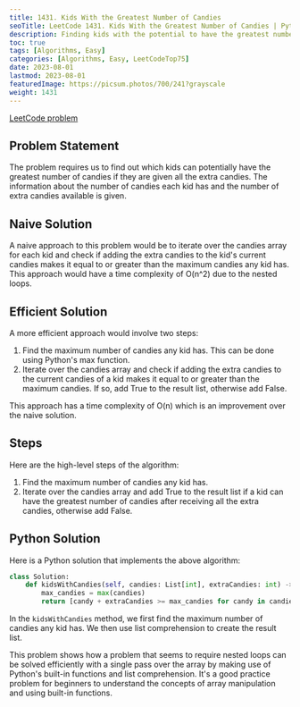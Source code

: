 ```yaml
---
title: 1431. Kids With the Greatest Number of Candies
seoTitle: LeetCode 1431. Kids With the Greatest Number of Candies | Python solution and explanation
description: Finding kids with the potential to have the greatest number of candies
toc: true
tags: [Algorithms, Easy]
categories: [Algorithms, Easy, LeetCodeTop75]
date: 2023-08-01
lastmod: 2023-08-01
featuredImage: https://picsum.photos/700/241?grayscale
weight: 1431
---
```


[LeetCode problem](https://leetcode.com/problems/kids-with-the-greatest-number-of-candies)

## Problem Statement

The problem requires us to find out which kids can potentially have the greatest number of candies if they are given all the extra candies. The information about the number of candies each kid has and the number of extra candies available is given.

## Naive Solution

A naive approach to this problem would be to iterate over the candies array for each kid and check if adding the extra candies to the kid's current candies makes it equal to or greater than the maximum candies any kid has. This approach would have a time complexity of O(n^2) due to the nested loops.

## Efficient Solution

A more efficient approach would involve two steps:

1. Find the maximum number of candies any kid has. This can be done using Python's max function.
2. Iterate over the candies array and check if adding the extra candies to the current candies of a kid makes it equal to or greater than the maximum candies. If so, add True to the result list, otherwise add False.

This approach has a time complexity of O(n) which is an improvement over the naive solution.

## Steps

Here are the high-level steps of the algorithm:

1. Find the maximum number of candies any kid has.
2. Iterate over the candies array and add True to the result list if a kid can have the greatest number of candies after receiving all the extra candies, otherwise add False.

## Python Solution

Here is a Python solution that implements the above algorithm:

```python
class Solution:
    def kidsWithCandies(self, candies: List[int], extraCandies: int) -> List[bool]:
        max_candies = max(candies)
        return [candy + extraCandies >= max_candies for candy in candies]
```

In the `kidsWithCandies` method, we first find the maximum number of candies any kid has. We then use list comprehension to create the result list.

This problem shows how a problem that seems to require nested loops can be solved efficiently with a single pass over the array by making use of Python's built-in functions and list comprehension. It's a good practice problem for beginners to understand the concepts of array manipulation and using built-in functions.
